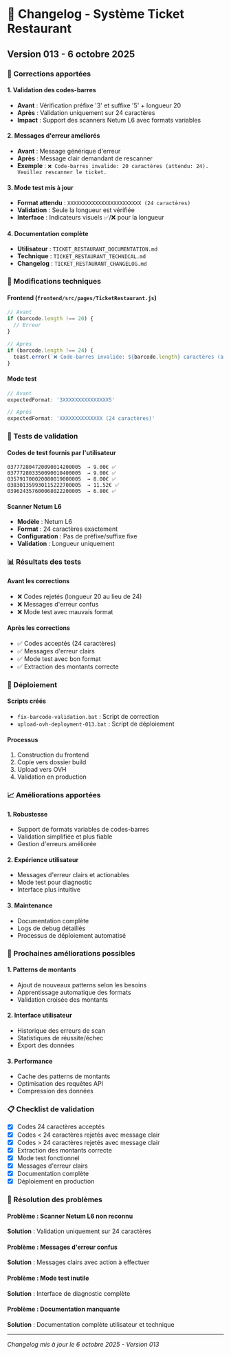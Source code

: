 # 📝 Changelog - Système Ticket Restaurant

## Version 013 - 6 octobre 2025

### 🎯 Corrections apportées

#### 1. Validation des codes-barres
- **Avant** : Vérification préfixe '3' et suffixe '5' + longueur 20
- **Après** : Validation uniquement sur 24 caractères
- **Impact** : Support des scanners Netum L6 avec formats variables

#### 2. Messages d'erreur améliorés
- **Avant** : Message générique d'erreur
- **Après** : Message clair demandant de rescanner
- **Exemple** : `❌ Code-barres invalide: 20 caractères (attendu: 24). Veuillez rescanner le ticket.`

#### 3. Mode test mis à jour
- **Format attendu** : `XXXXXXXXXXXXXXXXXXXXXXXX (24 caractères)`
- **Validation** : Seule la longueur est vérifiée
- **Interface** : Indicateurs visuels ✅/❌ pour la longueur

#### 4. Documentation complète
- **Utilisateur** : `TICKET_RESTAURANT_DOCUMENTATION.md`
- **Technique** : `TICKET_RESTAURANT_TECHNICAL.md`
- **Changelog** : `TICKET_RESTAURANT_CHANGELOG.md`

### 🔧 Modifications techniques

#### Frontend (`frontend/src/pages/TicketRestaurant.js`)
```javascript
// Avant
if (barcode.length !== 20) {
  // Erreur
}

// Après
if (barcode.length !== 24) {
  toast.error(`❌ Code-barres invalide: ${barcode.length} caractères (attendu: 24). Veuillez rescanner le ticket.`);
}
```

#### Mode test
```javascript
// Avant
expectedFormat: '3XXXXXXXXXXXXXXX5'

// Après
expectedFormat: 'XXXXXXXXXXXXXX (24 caractères)'
```

### 🧪 Tests de validation

#### Codes de test fournis par l'utilisateur
```
037772804720090014200005  → 9.00€ ✅
037772803350090010400005  → 9.00€ ✅
035791700020080019000005  → 8.00€ ✅
038301359930115222700005  → 11.52€ ✅
039624357600068022200005  → 6.80€ ✅
```

#### Scanner Netum L6
- **Modèle** : Netum L6
- **Format** : 24 caractères exactement
- **Configuration** : Pas de préfixe/suffixe fixe
- **Validation** : Longueur uniquement

### 📊 Résultats des tests

#### Avant les corrections
- ❌ Codes rejetés (longueur 20 au lieu de 24)
- ❌ Messages d'erreur confus
- ❌ Mode test avec mauvais format

#### Après les corrections
- ✅ Codes acceptés (24 caractères)
- ✅ Messages d'erreur clairs
- ✅ Mode test avec bon format
- ✅ Extraction des montants correcte

### 🚀 Déploiement

#### Scripts créés
- `fix-barcode-validation.bat` : Script de correction
- `upload-ovh-deployment-013.bat` : Script de déploiement

#### Processus
1. Construction du frontend
2. Copie vers dossier build
3. Upload vers OVH
4. Validation en production

### 📈 Améliorations apportées

#### 1. Robustesse
- Support de formats variables de codes-barres
- Validation simplifiée et plus fiable
- Gestion d'erreurs améliorée

#### 2. Expérience utilisateur
- Messages d'erreur clairs et actionables
- Mode test pour diagnostic
- Interface plus intuitive

#### 3. Maintenance
- Documentation complète
- Logs de debug détaillés
- Processus de déploiement automatisé

### 🔮 Prochaines améliorations possibles

#### 1. Patterns de montants
- Ajout de nouveaux patterns selon les besoins
- Apprentissage automatique des formats
- Validation croisée des montants

#### 2. Interface utilisateur
- Historique des erreurs de scan
- Statistiques de réussite/échec
- Export des données

#### 3. Performance
- Cache des patterns de montants
- Optimisation des requêtes API
- Compression des données

### 📋 Checklist de validation

- [x] Codes 24 caractères acceptés
- [x] Codes < 24 caractères rejetés avec message clair
- [x] Codes > 24 caractères rejetés avec message clair
- [x] Extraction des montants correcte
- [x] Mode test fonctionnel
- [x] Messages d'erreur clairs
- [x] Documentation complète
- [x] Déploiement en production

### 🎯 Résolution des problèmes

#### Problème : Scanner Netum L6 non reconnu
**Solution** : Validation uniquement sur 24 caractères

#### Problème : Messages d'erreur confus
**Solution** : Messages clairs avec action à effectuer

#### Problème : Mode test inutile
**Solution** : Interface de diagnostic complète

#### Problème : Documentation manquante
**Solution** : Documentation complète utilisateur et technique

---

*Changelog mis à jour le 6 octobre 2025 - Version 013*
